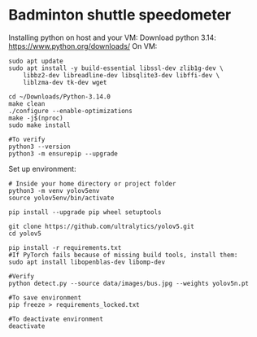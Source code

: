# Badminton shuttle speedometer

Installing python on host and your VM:
Download python 3.14: https://www.python.org/downloads/ 
On VM: 
```
sudo apt update
sudo apt install -y build-essential libssl-dev zlib1g-dev \
    libbz2-dev libreadline-dev libsqlite3-dev libffi-dev \
    liblzma-dev tk-dev wget

cd ~/Downloads/Python-3.14.0
make clean
./configure --enable-optimizations
make -j$(nproc)
sudo make install

#To verify
python3 --version 
python3 -m ensurepip --upgrade
```
Set up environment:
```
# Inside your home directory or project folder
python3 -m venv yolov5env
source yolov5env/bin/activate

pip install --upgrade pip wheel setuptools

git clone https://github.com/ultralytics/yolov5.git
cd yolov5

pip install -r requirements.txt
#If PyTorch fails because of missing build tools, install them:
sudo apt install libopenblas-dev libomp-dev

#Verify
python detect.py --source data/images/bus.jpg --weights yolov5n.pt

#To save environment
pip freeze > requirements_locked.txt

#To deactivate environment
deactivate
```
